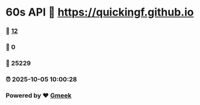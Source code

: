 # 60s API :link: https://quickingf.github.io 
### :page_facing_up: [12](https://quickingf.github.io/tag.html) 
### :speech_balloon: 0 
### :hibiscus: 25229 
### :alarm_clock: 2025-10-05 10:00:28 
### Powered by :heart: [Gmeek](https://github.com/Meekdai/Gmeek)
